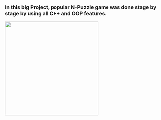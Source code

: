 ### In this big Project, popular N-Puzzle game was done stage by stage by using all C++ and OOP features.

<img  width="300" height="300" src="https://github.com/akifkartal03/Object-Oriented-Programming-with-CPP/blob/master/CSE241%20Assignments/N-Puzzle%20Game(HW1%20to%20HW5)/NPuzzle_Game.pngg">
